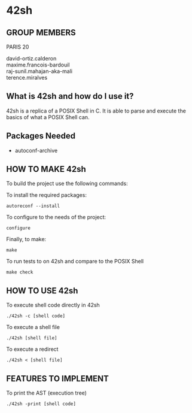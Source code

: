# 42sh

## GROUP MEMBERS

PARIS 20 <br>

david-ortiz.calderon <br>
maxime.francois-bardouil <br>
raj-sunil.mahajan-aka-mali <br>
terence.miralves <br>

## What is 42sh and how do I use it?

42sh is a replica of a POSIX Shell in C. It is able to parse and execute the
basics of what a POSIX Shell can.

## Packages Needed

- autoconf-archive

## HOW TO MAKE 42sh

To build the project use the following commands:

To install the required packages:
```
autoreconf --install
```

To configure to the needs of the project:
```
configure
```

Finally, to make:
```
make
```

To run tests to on 42sh and compare to the POSIX Shell
```
make check
```

## HOW TO USE 42sh

To execute shell code directly in 42sh
```
./42sh -c [shell code]
```

To execute a shell file
```
./42sh [shell file]
```

To execute a redirect
```
./42sh < [shell file]
```

## FEATURES TO IMPLEMENT
To print the AST (execution tree)
```
./42sh -print [shell code]
```
